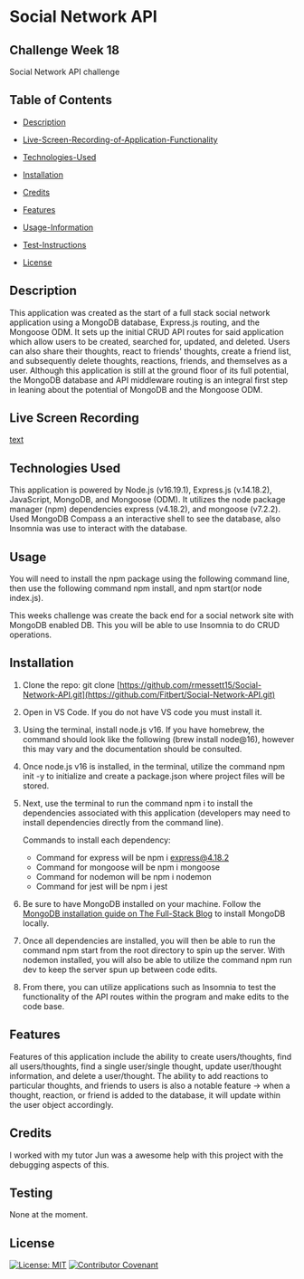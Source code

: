 # Social Network API
  

## Challenge Week 18

Social Network API challenge

## Table of Contents

- [Description](#description)

- [Live-Screen-Recording-of-Application-Functionality](#live-screen-recording-of-application-functionality)

- [Technologies-Used](#technologies-used)

- [Installation](#installation)

- [Credits](#credits)

- [Features](#features)

- [Usage-Information](#usage-information)

- [Test-Instructions](#testing)

- [License](#license)



## Description

This application was created as the start of a full stack social network application using a MongoDB database, Express.js routing, and the Mongoose ODM. It sets up the initial CRUD API routes for said application which allow users to be created, searched for, updated, and deleted. Users can also share their thoughts, react to friends' thoughts, create a friend list, and subsequently delete thoughts, reactions, friends, and themselves as a user. Although this application is still at the ground floor of its full potential, the MongoDB database and API middleware routing is an integral first step in leaning about the potential of MongoDB and the Mongoose ODM.

## Live Screen Recording
[text](https://drive.google.com/file/d/19yY0xHe_W3GQE119RuqZNK5iuWrzbMNj/view?usp=sharing)

## Technologies Used

This application is powered by Node.js (v16.19.1), Express.js (v.14.18.2), JavaScript, MongoDB, and Mongoose (ODM). It utilizes the node package manager (npm) dependencies express (v4.18.2), and mongoose (v7.2.2). Used MongoDB Compass a an interactive shell to see the database, also Insomnia was use to interact with the database. 

## Usage
You will need to install the npm package using the following command line, then use the following command npm install, and  npm start(or node index.js).

This weeks challenge was create the back end for a social network site with MongoDB enabled DB. This you will be able to use Insomnia to do CRUD operations. 

## Installation

1. Clone the repo:
   git clone [https://github.com/rmessett15/Social-Network-API.git](https://github.com/Fitbert/Social-Network-API.git)

2. Open in VS Code. If you do not have VS code you must install it.

3. Using the terminal, install node.js v16. If you have homebrew, the command should look like the following (brew install node@16), however this may vary and the documentation should be consulted.

4. Once node.js v16 is installed, in the terminal, utilize the command npm init -y to initialize and create a package.json where project files will be stored.

5. Next, use the terminal to run the command npm i to install the dependencies associated with this application (developers may need to install dependencies directly from the command line).

   Commands to install each dependency:

   - Command for express will be npm i express@4.18.2
   - Command for mongoose will be npm i mongoose
   - Command for nodemon will be npm i nodemon
   - Command for jest will be npm i jest

6. Be sure to have MongoDB installed on your machine. Follow the [MongoDB installation guide on The Full-Stack Blog](https://coding-boot-camp.github.io/full-stack/mongodb/how-to-install-mongodb) to install MongoDB locally.

7. Once all dependencies are installed, you will then be able to run the command npm start from the root directory to spin up the server. With nodemon installed, you will also be able to utilize the command npm run dev to keep the server spun up between code edits.

8. From there, you can utilize applications such as Insomnia to test the functionality of the API routes within the program and make edits to the code base.




## Features

Features of this application include the ability to create users/thoughts, find all users/thoughts, find a single user/single thought, update user/thought information, and delete a user/thought. The ability to add reactions to particular thoughts, and friends to users is also a notable feature -> when a thought, reaction, or friend is added to the database, it will update within the user object accordingly.


## Credits

I worked with my tutor Jun was a awesome help with this project with the debugging aspects of this. 


## Testing
 
 None at the moment. 

## License

[![License: MIT](https://img.shields.io/badge/License-MIT-yellow.svg)](https://opensource.org/licenses/MIT) [![Contributor Covenant](https://img.shields.io/badge/Contributor%20Covenant-2.1-4baaaa.svg)](code_of_conduct.md)